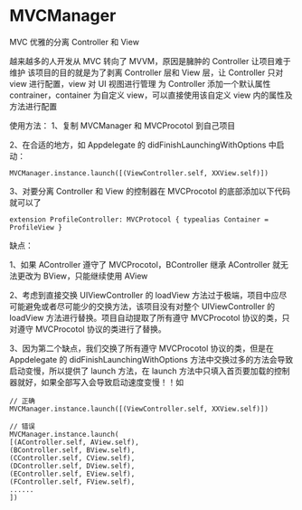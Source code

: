 # MVCManager
MVC 优雅的分离 Controller 和 View

越来越多的人开发从 MVC 转向了 MVVM，原因是臃肿的 Controller 让项目难于维护
该项目的目的就是为了剥离 Controller 层和 View 层，让 Controller 只对 view 进行配置，view 对 UI 视图进行管理
为 Controller 添加一个默认属性 contrainer，container 为自定义 view，可以直接使用该自定义 view 内的属性及方法进行配置

使用方法：
1、复制 MVCManager 和 MVCProcotol 到自己项目

2、在合适的地方，如 Appdelegate 的 didFinishLaunchingWithOptions 中启动：
```
MVCManager.instance.launch([(ViewController.self, XXView.self)])
```

3、对要分离 Controller 和 View 的控制器在 MVCProcotol 的底部添加以下代码就可以了
```
extension ProfileController: MVCProtocol { typealias Container = ProfileView }
```

缺点：

1、如果 AController 遵守了 MVCProcotol，BController 继承 AController 就无法更改为 BView，只能继续使用 AView

2、考虑到直接交换 UIViewController 的 loadView 方法过于极端，项目中应尽可能避免或者尽可能少的交换方法，该项目没有对整个 UIViewController 的 loadView 方法进行替换。项目自动提取了所有遵守 MVCProcotol 协议的类，只对遵守 MVCProcotol 协议的类进行了替换。

3、因为第二个缺点，我们交换了所有遵守 MVCProcotol 协议的类，但是在 Appdelegate 的 didFinishLaunchingWithOptions 方法中交换过多的方法会导致启动变慢，所以提供了 launch 方法，在 launch 方法中只填入首页要加载的控制器就好，如果全部写入会导致启动速度变慢！！如
```
// 正确
MVCManager.instance.launch([(ViewController.self, XXView.self)])
```
```
// 错误
MVCManager.instance.launch(
[(AController.self, AView.self),
(BController.self, BView.self),
(CController.self, CView.self),
(DController.self, DView.self),
(EController.self, EView.self),
(FController.self, FView.self),
......
])
```
